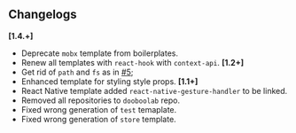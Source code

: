 ## Changelogs
**[1.4.+]**
* Deprecate `mobx` template from boilerplates.
* Renew all templates with `react-hook` with `context-api`.
**[1.2+]**
* Get rid of `path` and `fs` as in [#5](https://github.com/dooboolab/dooboo-cli/issues/4);
* Enhanced template for styling style props.
**[1.1+]**
* React Native template added `react-native-gesture-handler` to be linked.
* Removed all repositories to `dooboolab` repo.
* Fixed wrong generation of `test` temaplate.
* Fixed wrong generation of `store` template.
